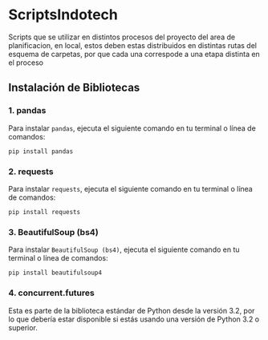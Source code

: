 # ScriptsIndotech
Scripts que se utilizar en distintos procesos del proyecto del area de planificacion, en local, estos deben estas distribuidos en distintas rutas del esquema de carpetas, por que cada una correspode a una etapa distinta en el proceso
## Instalación de Bibliotecas

### 1. pandas

Para instalar `pandas`, ejecuta el siguiente comando en tu terminal o línea de comandos:

```
pip install pandas
```
### 2. requests

Para instalar `requests`, ejecuta el siguiente comando en tu terminal o línea de comandos:

```
pip install requests
```
### 3. BeautifulSoup (bs4)

Para instalar `BeautifulSoup (bs4)`, ejecuta el siguiente comando en tu terminal o línea de comandos:

```
pip install beautifulsoup4

```
### 4. concurrent.futures

Esta es parte de la biblioteca estándar de Python desde la versión 3.2, por lo que debería estar disponible si estás usando una versión de Python 3.2 o superior.



